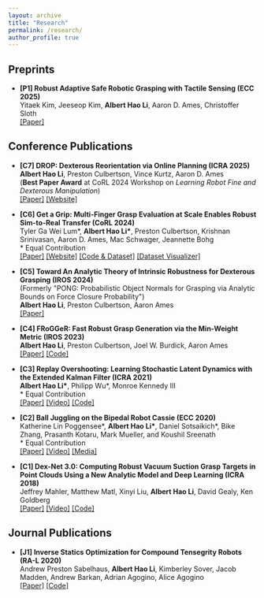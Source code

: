 ```yaml
---
layout: archive
title: "Research"
permalink: /research/
author_profile: true
---
```


<style>
  .boxed {
    color: black;
    border: 3px solid black;
    margin: 0px auto;
    padding: 10px;
    border-radius: 10px;
  }
</style>

## Preprints

- **[P1] Robust Adaptive Safe Robotic Grasping with Tactile Sensing (ECC 2025)**  
  Yitaek Kim, Jeeseop Kim, **Albert Hao Li**, Aaron D. Ames, Christoffer Sloth  
  [[Paper]](https://arxiv.org/abs/2411.07833)

## Conference Publications

- **[C7] DROP: Dexterous Reorientation via Online Planning (ICRA 2025)**  
  **Albert Hao Li**, Preston Culbertson, Vince Kurtz, Aaron D. Ames  
  (**Best Paper Award** at CoRL 2024 Workshop on _Learning Robot Fine and Dexterous Manipulation_)  
  [[Paper]](https://arxiv.org/abs/2409.14562) [[Website]](https://caltech-amber.github.io/drop/)

- **[C6] Get a Grip: Multi-Finger Grasp Evaluation at Scale Enables Robust Sim-to-Real Transfer (CoRL 2024)**  
  Tyler Ga Wei Lum*, **Albert Hao Li\***, Preston Culbertson, Krishnan Srinivasan, Aaron D. Ames, Mac Schwager, Jeannette Bohg  
  \* Equal Contribution  
  [[Paper]](https://arxiv.org/abs/2410.23701) [[Website]](https://sites.google.com/view/get-a-grip-dataset) [[Code & Dataset]](https://github.com/tylerlum/get_a_grip) [[Dataset Visualizer]](https://get-a-grip.streamlit.app/)

- **[C5] Toward An Analytic Theory of Intrinsic Robustness for Dexterous Grasping (IROS 2024)**  
  (Formerly "PONG: Probabilistic Object Normals for Grasping via Analytic Bounds on Force Closure Probability")  
  **Albert Hao Li**, Preston Culbertson, Aaron Ames  
  [[Paper]](https://arxiv.org/abs/2403.07249)

- **[C4] FRoGGeR: Fast Robust Grasp Generation via the Min-Weight Metric (IROS 2023)**  
  **Albert Hao Li**, Preston Culbertson, Joel W. Burdick, Aaron Ames  
  [[Paper]](https://arxiv.org/abs/2302.13687) [[Code]](https://github.com/alberthli/frogger)

- **[C3] Replay Overshooting: Learning Stochastic Latent Dynamics with the Extended Kalman Filter (ICRA 2021)**  
  **Albert Hao Li\***, Philipp Wu\*, Monroe Kennedy III  
  \* Equal Contribution  
  [[Paper]](http://alberthli.github.io/files/conference/ro_final.pdf) [[Video]](https://www.youtube.com/watch?v=ZDllbeyhMZg) [[Code]](https://github.com/wuphilipp/replay-overshooting)
  <!-- <details>
    <summary><b>Full Citation</b></summary>

    **Albert Hao Li\***, Philipp Wu\*, Monroe Kennedy III, "Replay Overshooting: Learning Stochastic Latent Dynamics with the Extended Kalman Filter," _2021 IEEE International Conference on Robotics and Automation (ICRA)_, Xi'an, China, 2021, pp. 852-858. \*Equal Contribution.
  </details>

  <details>
    <summary><b>Bibtex Citation</b></summary>

    ```
    @inproceedings{
      liwu_2021ReplayOvershooting,
      title={Replay Overshooting: Learning Stochastic Latent Dynamics with the Extended Kalman Filter},
      author={A. {Li} and P. {Wu} and M. {Kennedy}},
      booktitle={2021 International Conference on Robotics and Automation (ICRA)},
      address={Xi'an, China},
      year={2021},
      pages={852-858},
    }
    ```
    </details> -->

- **[C2] Ball Juggling on the Bipedal Robot Cassie (ECC 2020)**  
  Katherine Lin Poggensee\*, **Albert Hao Li\***, Daniel Sotsaikich\*, Bike Zhang, Prasanth Kotaru, Mark Mueller, and Koushil Sreenath  
  \* Equal Contribution  
  [[Paper]](http://alberthli.github.io/files/conference/cassie.pdf) [[Video]](https://www.youtube.com/watch?v=tLrz_R_T6kg) [[Media]](https://spectrum.ieee.org/automaton/robotics/robotics-hardware/uc-berkeley-cassie-cal-robot-juggle)
  <!-- <details>
    <summary><b>Full Citation</b></summary>

    Katherine Lin Poggensee\*, **Albert Hao Li\***, Daniel Sotsaikich\*, Bike Zhang, Prasanth Kotaru, Mark Mueller, and Koushil Sreenath, "Ball Juggling on the Bipedal Robot Cassie," _2020 European Control Conference (ECC)_, Saint Petersburg, Russia, 2020, pp. 875-880. \*Equal Contribution.
  </details>

  <details>
    <summary><b>Bibtex Citation</b></summary>

    ```
    @inproceedings{  
      Poggensee2020_jugglingcassie,  
      title={Ball Juggling on the Bipedal Robot Cassie},  
      author={Poggensee, Katherine Lin and Li, Albert Hao and Sotsaikich, Daniel and Zhang, Bike and Kotaru, Prasanth, and Mueller, Mark and Sreenath, Koushil},  
      journal={2020 IEEE European Control Conference (ECC)},  
      year={2020},  
      address={Saint Petersburg, Russia},  
      pages={875-880},  
    }
    ```
  </details> -->

- **[C1] Dex-Net 3.0: Computing Robust Vacuum Suction Grasp Targets in Point Clouds Using a New Analytic Model and Deep Learning (ICRA 2018)**  
  Jeffrey Mahler, Matthew Matl, Xinyi Liu, **Albert Hao Li**, David Gealy, Ken Goldberg  
  [[Paper]](http://alberthli.github.io/files/conference/dexnet.pdf) [[Video]](https://www.youtube.com/watch?v=dZIHmcaTJ_c&feature=emb_title) [[Code]](https://github.com/BerkeleyAutomation/dex-net)
  <!-- <details>
    <summary><b>Full Citation</b></summary>

    Jeffrey Mahler, Matthew Matl, Xinyi Liu, **Albert Li**, David Gealy, Ken Goldberg, "Dex-Net 3.0: Computing Robust Vacuum Suction Grasp Targets in Point Clouds Using a New Analytic Model and Deep Learning," _2018 IEEE International Conference on Robotics and Automation (ICRA)_, Brisbane, QLD, 2018, pp. 5620-5627.
  </details>

  <details>
    <summary><b>Bibtex Citation</b></summary>

    ```
    @inproceedings{  
      Mahler2018_dexnet3,  
      title={Dex-Net 3.0: Computing Robust Vacuum Suction Grasp Targets in Point Clouds Using a New Analytic Model and Deep Learning},  
      author={Mahler, Jeffrey and Matl, Matthew and Liu, Xinyu and Li, Albert and Gealy, David and Goldberg, Ken},  
      journal={2018 IEEE International Conference on Robotics and Automation (ICRA)},  
      year={2018},  
      address={Brisbane, QLD},  
      pages={5620-5627},  
    }
    ```
  </details> -->

## Journal Publications

- **[J1] Inverse Statics Optimization for Compound Tensegrity Robots (RA-L 2020)**  
  Andrew Preston Sabelhaus, **Albert Hao Li**, Kimberley Sover, Jacob Madden, Andrew Barkan, Adrian Agogino, Alice Agogino  
  [[Paper]](http://alberthli.github.io/files/journal/invstatopt.pdf) [[Code]](https://github.com/apsabelhaus/tiso)  
  <!-- <details>
    <summary>Full Citation</summary>

    Andrew Preston Sabelhaus, **Albert Hao Li**, Kimberley Sover, Jacob Madden, Andrew Barkan, Adrian Agogino, and Alice Agogino, "Inverse Statics Optimization for Compound Tensegrity Robots," _IEEE Robotics and Automation Letters_, vol. 5, no. 3, pp. 3982-3989, 2020.

  </details>

  <details>
    <summary>Bibtex Citation</summary>

    ```
    @article{  
      Sabelhaus2020_invstatopt,  
      title={Inverse Statics Optimization for Compound Tensegrity Robots},  
      author={Sabelhaus, Andrew Preston and Li, Albert Hao and Sover, Kimberley and Madden, Jacob and Barkan, Andrew and Agogino, Adrian and Agogino, Alice},  
      journal={IEEE Robotics and Automation Letters},  
      volume={5},  
      number={3},  
      year={2020},  
      pages={3982-3989},  
    }
    ```

  </details> -->
